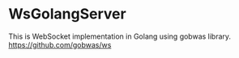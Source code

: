 # WsGolangServer
This is WebSocket implementation in Golang using gobwas library.
https://github.com/gobwas/ws
